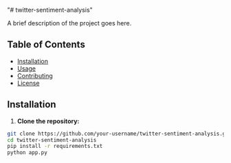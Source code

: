 "# twitter-sentiment-analysis" 


A brief description of the project goes here.

## Table of Contents

- [Installation](#installation)
- [Usage](#usage)
- [Contributing](#contributing)
- [License](#license)

## Installation

 1. **Clone the repository:**
   ```bash
   git clone https://github.com/your-username/twitter-sentiment-analysis.git
   cd twitter-sentiment-analysis
   pip install -r requirements.txt
   python app.py

